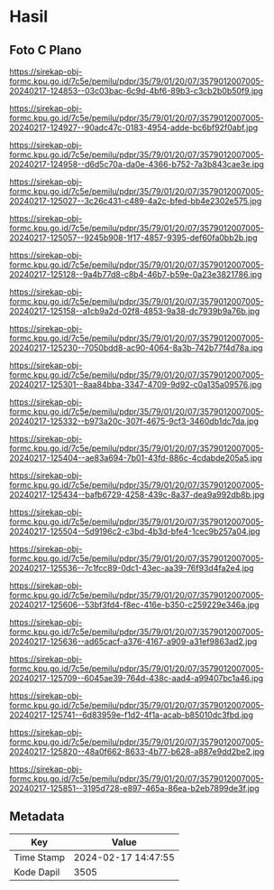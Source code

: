 # Hasil

## Foto C Plano

https://sirekap-obj-formc.kpu.go.id/7c5e/pemilu/pdpr/35/79/01/20/07/3579012007005-20240217-124853--03c03bac-6c9d-4bf6-89b3-c3cb2b0b50f9.jpg

https://sirekap-obj-formc.kpu.go.id/7c5e/pemilu/pdpr/35/79/01/20/07/3579012007005-20240217-124927--90adc47c-0183-4954-adde-bc6bf92f0abf.jpg

https://sirekap-obj-formc.kpu.go.id/7c5e/pemilu/pdpr/35/79/01/20/07/3579012007005-20240217-124958--d6d5c70a-da0e-4366-b752-7a3b843cae3e.jpg

https://sirekap-obj-formc.kpu.go.id/7c5e/pemilu/pdpr/35/79/01/20/07/3579012007005-20240217-125027--3c26c431-c489-4a2c-bfed-bb4e2302e575.jpg

https://sirekap-obj-formc.kpu.go.id/7c5e/pemilu/pdpr/35/79/01/20/07/3579012007005-20240217-125057--9245b908-1f17-4857-9395-def60fa0bb2b.jpg

https://sirekap-obj-formc.kpu.go.id/7c5e/pemilu/pdpr/35/79/01/20/07/3579012007005-20240217-125128--9a4b77d8-c8b4-46b7-b59e-0a23e3821786.jpg

https://sirekap-obj-formc.kpu.go.id/7c5e/pemilu/pdpr/35/79/01/20/07/3579012007005-20240217-125158--a1cb9a2d-02f8-4853-9a38-dc7939b9a76b.jpg

https://sirekap-obj-formc.kpu.go.id/7c5e/pemilu/pdpr/35/79/01/20/07/3579012007005-20240217-125230--7050bdd8-ac90-4064-8a3b-742b77f4d78a.jpg

https://sirekap-obj-formc.kpu.go.id/7c5e/pemilu/pdpr/35/79/01/20/07/3579012007005-20240217-125301--8aa84bba-3347-4709-9d92-c0a135a09576.jpg

https://sirekap-obj-formc.kpu.go.id/7c5e/pemilu/pdpr/35/79/01/20/07/3579012007005-20240217-125332--b973a20c-307f-4675-9cf3-3460db1dc7da.jpg

https://sirekap-obj-formc.kpu.go.id/7c5e/pemilu/pdpr/35/79/01/20/07/3579012007005-20240217-125404--ae83a694-7b01-43fd-886c-4cdabde205a5.jpg

https://sirekap-obj-formc.kpu.go.id/7c5e/pemilu/pdpr/35/79/01/20/07/3579012007005-20240217-125434--bafb6729-4258-439c-8a37-dea9a992db8b.jpg

https://sirekap-obj-formc.kpu.go.id/7c5e/pemilu/pdpr/35/79/01/20/07/3579012007005-20240217-125504--5d9196c2-c3bd-4b3d-bfe4-1cec9b257a04.jpg

https://sirekap-obj-formc.kpu.go.id/7c5e/pemilu/pdpr/35/79/01/20/07/3579012007005-20240217-125536--7c1fcc89-0dc1-43ec-aa39-76f93d4fa2e4.jpg

https://sirekap-obj-formc.kpu.go.id/7c5e/pemilu/pdpr/35/79/01/20/07/3579012007005-20240217-125606--53bf3fd4-f8ec-416e-b350-c259229e346a.jpg

https://sirekap-obj-formc.kpu.go.id/7c5e/pemilu/pdpr/35/79/01/20/07/3579012007005-20240217-125636--ad65cacf-a376-4167-a909-a31ef9863ad2.jpg

https://sirekap-obj-formc.kpu.go.id/7c5e/pemilu/pdpr/35/79/01/20/07/3579012007005-20240217-125709--6045ae39-764d-438c-aad4-a99407bc1a46.jpg

https://sirekap-obj-formc.kpu.go.id/7c5e/pemilu/pdpr/35/79/01/20/07/3579012007005-20240217-125741--6d83959e-f1d2-4f1a-acab-b85010dc3fbd.jpg

https://sirekap-obj-formc.kpu.go.id/7c5e/pemilu/pdpr/35/79/01/20/07/3579012007005-20240217-125820--48a0f662-8633-4b77-b628-a887e9dd2be2.jpg

https://sirekap-obj-formc.kpu.go.id/7c5e/pemilu/pdpr/35/79/01/20/07/3579012007005-20240217-125851--3195d728-e897-465a-86ea-b2eb7899de3f.jpg


## Metadata

| Key        | Value               |
| ---------- | ------------------- |
| Time Stamp | 2024-02-17 14:47:55 |
| Kode Dapil | 3505                |



